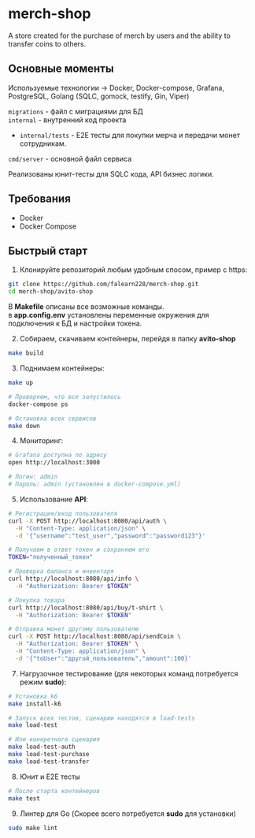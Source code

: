 # merch-shop
A store created for the purchase of merch by users and the ability to transfer coins to others.

## Основные моменты

Используемые технологии -> Docker, Docker-compose, Grafana, PostgreSQL, Golang (SQLC, gomock, testify, Gin, Viper) 

`migrations` - файл с миграциями для БД \
`internal` - внутренний код проекта 
* `internal/tests` - E2E тесты для покупки мерча и передачи монет сотрудникам. 

`cmd/server` - основной файл сервиса 

Реализованы юнит-тесты для SQLC кода, API бизнес логики. 

## Требования
- Docker
- Docker Compose

## Быстрый старт

1. Клонируйте репозиторий любым удобным спосом, пример с https:
```bash
git clone https://github.com/falearn228/merch-shop.git
cd merch-shop/avito-shop
```

В **Makefile** описаны все возможные команды. \
в **app.config.env** установлены переменные окружения для подключения к БД и настройки токена. 

2. Собираем, скачиваем контейнеры, перейдя в папку **avito-shop**
```bash
make build
```

3. Поднимаем контейнеры:
```bash
make up

# Проверяем, что все запустилось
docker-compose ps

# Остановка всех сервисов
make down
```

4. Мониторинг:
```bash
# Grafana доступна по адресу
open http://localhost:3000

# Логин: admin
# Пароль: admin (установлен в docker-compose.yml)
```

5. Использование **API**:
```bash
# Регистрация/вход пользователя
curl -X POST http://localhost:8080/api/auth \
  -H "Content-Type: application/json" \
  -d '{"username":"test_user","password":"password123"}'

# Получаем в ответ токен и сохраняем его
TOKEN="полученный_токен"

# Проверка баланса и инвентаря
curl http://localhost:8080/api/info \
  -H "Authorization: Bearer $TOKEN"

# Покупка товара
curl http://localhost:8080/api/buy/t-shirt \
  -H "Authorization: Bearer $TOKEN"

# Отправка монет другому пользователю
curl -X POST http://localhost:8080/api/sendCoin \
  -H "Authorization: Bearer $TOKEN" \
  -H "Content-Type: application/json" \
  -d '{"toUser":"другой_пользователь","amount":100}'
```

7. Нагрузочное тестирование (для некоторых команд потребуется режим **sudo**):
```bash
# Установка k6
make install-k6

# Запуск всех тестов, сценарии находятся в load-tests
make load-test

# Или конкретного сценария
make load-test-auth
make load-test-purchase
make load-test-transfer
```

8. Юнит и E2E тесты
```bash
# После старта контейнеров 
make test
```

9. Линтер для Go (Скорее всего потребуется **sudo** для установки)
```bash
sudo make lint
```
